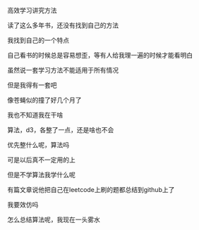 高效学习讲究方法

读了这么多年书，还没有找到自己的方法

我找到自己的一个特点

自己看书的时候总是容易想歪，等有人给我理一遍的时候才能看明白

虽然说一套学习方法不能适用于所有情况

但是我得有一套吧

像苍蝇似的撞了好几个月了

我也不知道我在干啥

算法，d3，各整了一点，还是啥也不会

优先整什么呢，算法吗

可是以后真不一定用的上

但是不学算法我学什么呢

有篇文章说他把自己在leetcode上刷的题都总结到github上了

我要效仿吗

怎么总结算法呢，我现在一头雾水

